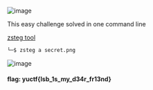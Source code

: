 ![image](https://user-images.githubusercontent.com/95076839/190209995-f965e5d2-6221-4540-bf46-dc15a91a5f56.png)

This easy challenge solved in one command line 

<a href="https://github.com/zed-0xff/zsteg" target="_blank">zsteg tool</a>

```bash
└─$ zsteg a secret.png
```
![image](https://user-images.githubusercontent.com/95076839/190211144-210304aa-7c70-4434-a266-e0bb203a7654.png)

#### flag: yuctf{lsb_1s_my_d34r_fr13nd}
